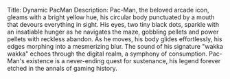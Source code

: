 Title: Dynamic PacMan
Description: Pac-Man, the beloved arcade icon, gleams with a bright yellow hue, his circular body punctuated by a mouth that devours everything in sight. His eyes, two tiny black dots, sparkle with an insatiable hunger as he navigates the maze, gobbling pellets and power pellets with reckless abandon. As he moves, his body glides effortlessly, his edges morphing into a mesmerizing blur. The sound of his signature "wakka wakka" echoes through the digital realm, a symphony of consumption. Pac-Man's existence is a never-ending quest for sustenance, his legend forever etched in the annals of gaming history.
